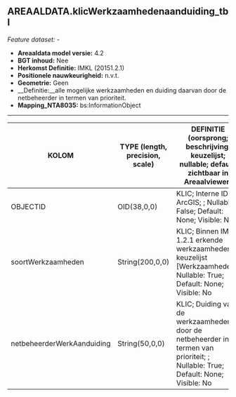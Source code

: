 ## AREAALDATA.klicWerkzaamhedenaanduiding_tbl

*Feature dataset: -*

* __Areaaldata model versie:__ 4.2
* __BGT inhoud:__ Nee
* __Herkomst Definitie:__ IMKL (20151.2.1)
* __Positionele nauwkeurigheid:__ n.v.t.
* __Geometrie:__ Geen
* __Definitie:__alle mogelijke werkzaamheden en duiding daarvan door de netbeheerder in termen van prioriteit.
* __Mapping_NTA8035:__ bs:InformationObject

***

|__KOLOM__                             |__TYPE (length, precision, scale)__          	          |__DEFINITIE__ (oorsprong; beschrijving; keuzelijst; nullable; default; zichtbaar in Areaalviewer)|
|------                              |----                    |-----    |
|OBJECTID                            |OID(38,0,0)             |KLIC; Interne ID ArcGIS; ; Nullable: False; Default: None; Visible: No|
|soortWerkzaamheden                  |String(200,0,0)         |KLIC; Binnen IMKL 1.2.1 erkende werkzaamheden; keuzelijst [Werkzaamheden]; Nullable: True; Default: None; Visible: No|
|netbeheerderWerkAanduiding          |String(50,0,0)          |KLIC; Duiding van de werkzaamheden door de netbeheerder in termen van prioriteit; ; Nullable: True; Default: None; Visible: No|